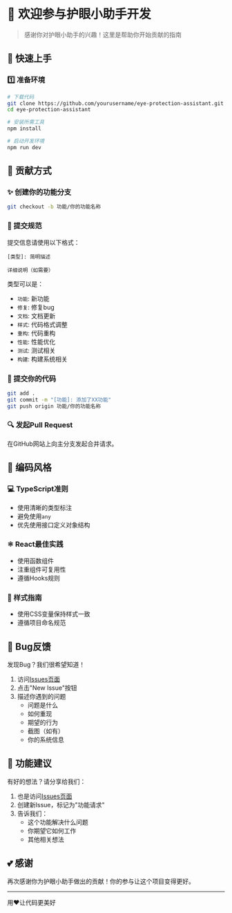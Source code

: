 # 💫 欢迎参与护眼小助手开发

> 感谢你对护眼小助手的兴趣！这里是帮助你开始贡献的指南

## 🚀 快速上手

### 1️⃣ 准备环境

```bash
# 下载代码
git clone https://github.com/yourusername/eye-protection-assistant.git
cd eye-protection-assistant

# 安装所需工具
npm install

# 启动开发环境
npm run dev
```

## 🌈 贡献方式

### ✨ 创建你的功能分支

```bash
git checkout -b 功能/你的功能名称
```

### 💎 提交规范

提交信息请使用以下格式：

```
[类型]: 简明描述

详细说明（如需要）
```

类型可以是：
- `功能`: 新功能
- `修复`: 修复bug
- `文档`: 文档更新
- `样式`: 代码格式调整
- `重构`: 代码重构
- `性能`: 性能优化
- `测试`: 测试相关
- `构建`: 构建系统相关

### 🎯 提交你的代码

```bash
git add .
git commit -m "[功能]: 添加了XX功能"
git push origin 功能/你的功能名称
```

### 🔍 发起Pull Request

在GitHub网站上向主分支发起合并请求。

## 🧩 编码风格

### 💻 TypeScript准则

- 使用清晰的类型标注
- 避免使用`any`
- 优先使用接口定义对象结构

### ⚛️ React最佳实践

- 使用函数组件
- 注重组件可复用性
- 遵循Hooks规则

### 🎨 样式指南

- 使用CSS变量保持样式一致
- 遵循项目命名规范

## 🐞 Bug反馈

发现Bug？我们很希望知道！

1. 访问[Issues页面](https://github.com/195376970/eye-protection-assistant/issues)
2. 点击"New Issue"按钮
3. 描述你遇到的问题
   - 问题是什么
   - 如何重现
   - 期望的行为
   - 截图（如有）
   - 你的系统信息

## 💫 功能建议

有好的想法？请分享给我们：

1. 也是访问[Issues页面](https://github.com/195376970/eye-protection-assistant/issues)
2. 创建新Issue，标记为"功能请求"
3. 告诉我们：
   - 这个功能解决什么问题
   - 你期望它如何工作
   - 其他相关想法

## 💕 感谢

再次感谢你为护眼小助手做出的贡献！你的参与让这个项目变得更好。

---

用❤️让代码更美好